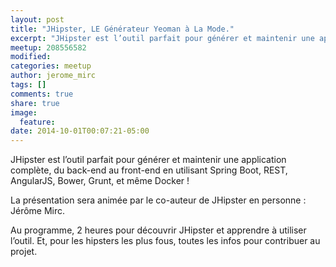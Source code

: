 ```yaml
---
layout: post
title: "JHipster, LE Générateur Yeoman à La Mode."
excerpt: "JHipster est l’outil parfait pour générer et maintenir une application complète, du back-end au front-end en utilisant Spring Boot, REST, AngularJS, Bower, Grunt, et même Docker !"
meetup: 208556582
modified:
categories: meetup
author: jerome_mirc
tags: []
comments: true
share: true
image:
  feature:
date: 2014-10-01T00:07:21-05:00
---
```


JHipster est l’outil parfait pour générer et maintenir une application complète, du back-end au front-end en utilisant Spring Boot, REST, AngularJS, Bower, Grunt, et même Docker !

La présentation sera animée par le co-auteur de JHipster en personne : Jérôme Mirc.

Au programme, 2 heures pour découvrir JHipster et apprendre à utiliser l’outil. Et, pour les hipsters les plus fous, toutes les infos pour contribuer au projet.
